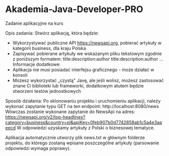 # Akademia-Java-Developer-PRO
Zadanie aplikacyjne na kurs

Opis zadania:
Stwórz aplikację, która będzie:
- Wykorzystywać publiczne API https://newsapi.org, pobierać artykuły w kategorii business, dla kraju Polska
- Zapisywać pobierane artykuły we wskazanym pliku tekstowym zgodnie z poniższym formatem:
title:description:author
title:description:author
…
Informacje dodatkowe:
- Aplikacja nie musi posiadać interfejsu graficznego - może działać w konsoli
- Możesz wykorzystać „czystą" Javę, ale jeśli wolisz, możesz zastosować znane Ci biblioteki lub frameworki, dodatkowym atutem będzie stworzeni testów jednostkowych

Sposób działania:
Po sklonowaniu projektu i uruchomieniu aplikacji, należy wykonać zapytanie typu GET na ten endpoint: http://localhost:8080/news
Wówczas zostanie wykonane zapytanie do NewsApi na adres: https://newsapi.org/v2/top-headlines?category=business&country=pl&apiKey=0feb907b0d7742858ab1c5a4e3aaeecd
W odpowiedzi uzyskamy artykuły z Polski o biznesowej tematyce.

Aplikacja automatycznie utworzy plik news.txt w głównym folderze projektu, do którego zostaną wpisane poszczególne artykuły (parsowanie odpowiedzi wymaga poprawy).
